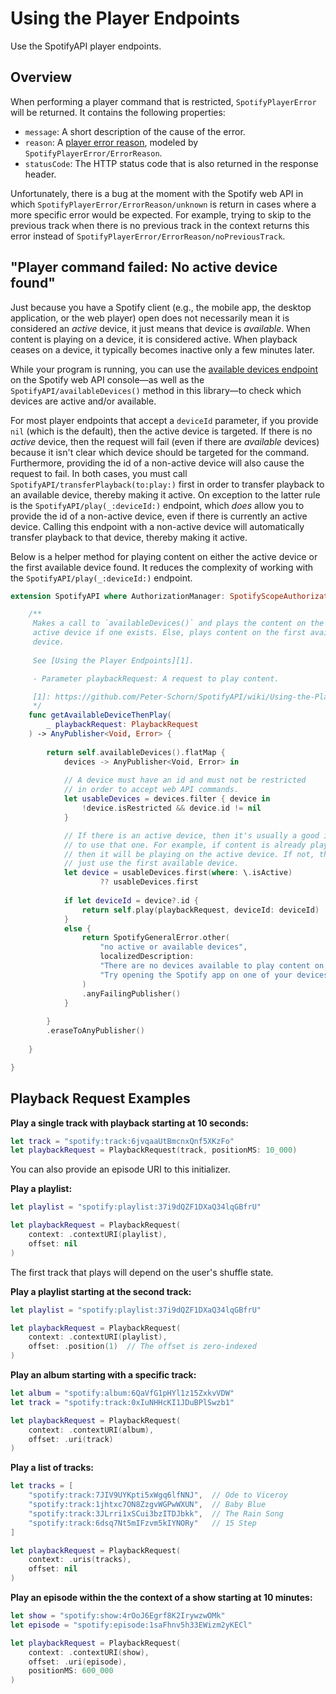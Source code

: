 # Using the Player Endpoints

Use the SpotifyAPI player endpoints.

## Overview

When performing a player command that is restricted, ``SpotifyPlayerError`` will be returned.  It contains the following properties:

* `message`: A short description of the cause of the error.
* `reason`: A [player error reason](https://developer.spotify.com/documentation/web-api/reference/#object-playererrorobject), modeled by ``SpotifyPlayerError/ErrorReason``.
* `statusCode`: The HTTP status code that is also returned in the response header.

Unfortunately, there is a bug at the moment with the Spotify web API in which  ``SpotifyPlayerError/ErrorReason/unknown`` is return in cases where a more specific error would be expected. For example, trying to skip to the previous track when there is no previous track in the context returns this error instead of ``SpotifyPlayerError/ErrorReason/noPreviousTrack``.

## "Player command failed: No active device found"

 Just because you have a Spotify client (e.g., the mobile app, the desktop application, or the web player) open does not necessarily mean it is considered an *active* device, it just means that device is *available*. When content is playing on a device, it is considered active. When playback ceases on a device, it typically becomes inactive only a few minutes later.

While your program is running, you can use the [available devices endpoint](https://developer.spotify.com/console/get-users-available-devices/) on the Spotify web API console—as well as the ``SpotifyAPI/availableDevices()`` method in this library—to check which devices are active and/or available.

For most player endpoints that accept a `deviceId` parameter, if you provide `nil` (which is the default), then the active device is targeted. If there is no *active* device, then the request will fail (even if there are *available* devices) because it isn't clear which device should be targeted for the command. Furthermore, providing the id of a non-active device will also cause the request to fail. In both cases, you must call ``SpotifyAPI/transferPlayback(to:play:)`` first in order to transfer playback to an available device, thereby making it active. On exception to the latter rule is the ``SpotifyAPI/play(_:deviceId:)`` endpoint, which *does* allow you to provide the id of a non-active device, even if there is currently an active device. Calling this endpoint with a non-active device will automatically transfer playback to that device, thereby making it active.

Below is a helper method for playing content on either the active device or the first available device found. It reduces the complexity of working with the ``SpotifyAPI/play(_:deviceId:)`` endpoint. 

```swift
extension SpotifyAPI where AuthorizationManager: SpotifyScopeAuthorizationManager {

    /**
     Makes a call to `availableDevices()` and plays the content on the
     active device if one exists. Else, plays content on the first available
     device.
     
     See [Using the Player Endpoints][1].

     - Parameter playbackRequest: A request to play content.

     [1]: https://github.com/Peter-Schorn/SpotifyAPI/wiki/Using-the-Player-Endpoints
     */
    func getAvailableDeviceThenPlay(
        _ playbackRequest: PlaybackRequest
    ) -> AnyPublisher<Void, Error> {
        
        return self.availableDevices().flatMap {
            devices -> AnyPublisher<Void, Error> in
    
            // A device must have an id and must not be restricted
            // in order to accept web API commands.
            let usableDevices = devices.filter { device in
                !device.isRestricted && device.id != nil
            }

            // If there is an active device, then it's usually a good idea
            // to use that one. For example, if content is already playing,
            // then it will be playing on the active device. If not, then
            // just use the first available device.
            let device = usableDevices.first(where: \.isActive)
                    ?? usableDevices.first
            
            if let deviceId = device?.id {
                return self.play(playbackRequest, deviceId: deviceId)
            }
            else {
                return SpotifyGeneralError.other(
                    "no active or available devices",
                    localizedDescription:
                    "There are no devices available to play content on. " +
                    "Try opening the Spotify app on one of your devices."
                )
                .anyFailingPublisher()
            }
            
        }
        .eraseToAnyPublisher()
        
    }

}
```

## Playback Request Examples

**Play a single track with playback starting at 10 seconds:**

```swift
let track = "spotify:track:6jvqaaUtBmcnxQnf5XKzFo"
let playbackRequest = PlaybackRequest(track, positionMS: 10_000)
```

You can also provide an episode URI to this initializer.

**Play a playlist:**

```swift
let playlist = "spotify:playlist:37i9dQZF1DXaQ34lqGBfrU"

let playbackRequest = PlaybackRequest(
    context: .contextURI(playlist),
    offset: nil
)
```

The first track that plays will depend on the user's shuffle state.

**Play a playlist starting at the second track:**

```swift
let playlist = "spotify:playlist:37i9dQZF1DXaQ34lqGBfrU"

let playbackRequest = PlaybackRequest(
    context: .contextURI(playlist),
    offset: .position(1)  // The offset is zero-indexed
)
```

**Play an album starting with a specific track:**

```swift
let album = "spotify:album:6QaVfG1pHYl1z15ZxkvVDW"
let track = "spotify:track:0xIuNHHcKI1JDuBPlSwzb1"

let playbackRequest = PlaybackRequest(
    context: .contextURI(album),
    offset: .uri(track)
)
```

**Play a list of tracks:**

```swift
let tracks = [
    "spotify:track:7JIV9UYKpti5xWgq6lfNNJ",  // Ode to Viceroy
    "spotify:track:1jhtxc7ON8ZzgvWGPwWXUN",  // Baby Blue
    "spotify:track:3JLrri1xSCui3bzITDJbkk",  // The Rain Song
    "spotify:track:6dsq7Nt5mIFzvm5kIYNORy"   // 15 Step
]

let playbackRequest = PlaybackRequest(
    context: .uris(tracks),
    offset: nil
)
```

**Play an episode within the the context of a show starting at 10 minutes:**

```swift
let show = "spotify:show:4rOoJ6Egrf8K2IrywzwOMk"
let episode = "spotify:episode:1saFhnv5h33EWizm2yKECl"

let playbackRequest = PlaybackRequest(
    context: .contextURI(show),
    offset: .uri(episode),
    positionMS: 600_000
)
```
